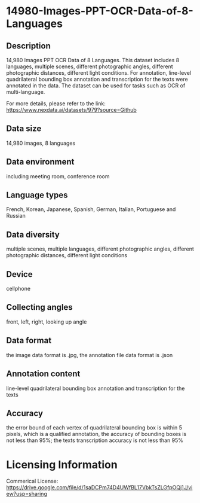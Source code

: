 # 14980-Images-PPT-OCR-Data-of-8-Languages


## Description
14,980 Images PPT OCR Data of 8 Languages. This dataset includes 8 languages, multiple scenes, different photographic angles, different photographic distances, different light conditions. For annotation, line-level quadrilateral bounding box annotation and transcription for the texts were annotated in the data. The dataset can be used for tasks such as OCR of multi-language.

For more details, please refer to the link: https://www.nexdata.ai/datasets/979?source=Github


## Data size
14,980 images, 8 languages

## Data environment
including meeting room, conference room

## Language types
French, Korean, Japanese, Spanish, German, Italian, Portuguese and Russian

## Data diversity
multiple scenes, multiple languages, different photographic angles, different photographic distances, different light conditions

## Device
cellphone

## Collecting angles
front, left, right, looking up angle

## Data format
the image data format is .jpg, the annotation file data format is .json

## Annotation content
line-level quadrilateral bounding box annotation and transcription for the texts

## Accuracy
the error bound of each vertex of quadrilateral bounding box is within 5 pixels, which is a qualified annotation, the accuracy of bounding boxes is not less than 95%; the texts transcription accuracy is not less than 95%

# Licensing Information
Commerical License: https://drive.google.com/file/d/1saDCPm74D4UWfBL17VbkTsZLGfpOQj1J/view?usp=sharing
